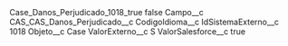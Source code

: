<?xml version="1.0" encoding="UTF-8"?>
<CustomMetadata xmlns="http://soap.sforce.com/2006/04/metadata" xmlns:xsi="http://www.w3.org/2001/XMLSchema-instance" xmlns:xsd="http://www.w3.org/2001/XMLSchema">
    <label>Case_Danos_Perjudicado_1018_true</label>
    <protected>false</protected>
    <values>
        <field>Campo__c</field>
        <value xsi:type="xsd:string">CAS_CAS_Danos_Perjudicado__c</value>
    </values>
    <values>
        <field>CodigoIdioma__c</field>
        <value xsi:nil="true"/>
    </values>
    <values>
        <field>IdSistemaExterno__c</field>
        <value xsi:type="xsd:string">1018</value>
    </values>
    <values>
        <field>Objeto__c</field>
        <value xsi:type="xsd:string">Case</value>
    </values>
    <values>
        <field>ValorExterno__c</field>
        <value xsi:type="xsd:string">S</value>
    </values>
    <values>
        <field>ValorSalesforce__c</field>
        <value xsi:type="xsd:string">true</value>
    </values>
</CustomMetadata>
